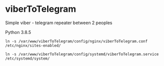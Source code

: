 # viberToTelegram
Simple viber - telegram repeater between 2 peoples

Python 3.8.5

```
ln -s /var/www/viberToTelegram/config/nginx/viberToTelegram.conf /etc/nginx/sites-enabled/

ln -s /var/www/viberToTelegram/config/systemd/viberToTelegram.service /etc/systemd/system/
```

